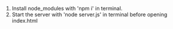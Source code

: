 1. Install node_modules with 'npm i' in terminal.
2. Start the server with 'node server.js' in terminal before opening index.html
